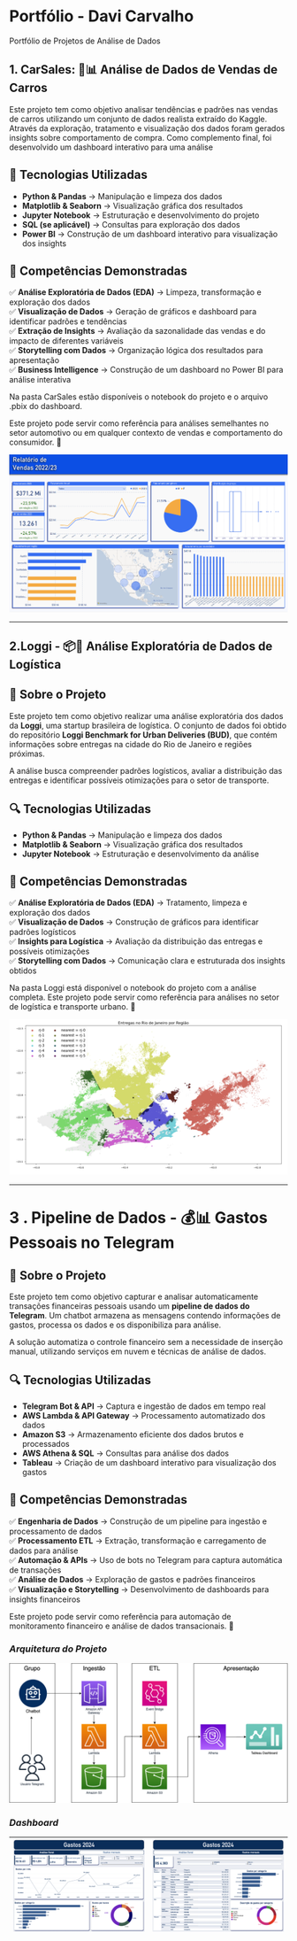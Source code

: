 # **Portfólio - Davi Carvalho**
Portfólio de Projetos de Análise de Dados

## **1. CarSales:**  🚗📊 Análise de Dados de Vendas de Carros

Este projeto tem como objetivo analisar tendências e padrões nas vendas de carros utilizando um conjunto de dados realista extraído do Kaggle. Através da exploração, tratamento e visualização dos dados foram gerados insights sobre comportamento de compra. Como complemento final, foi desenvolvido um dashboard interativo para uma análise

## 📌 Tecnologias Utilizadas  
- **Python & Pandas** → Manipulação e limpeza dos dados  
- **Matplotlib & Seaborn** → Visualização gráfica dos resultados  
- **Jupyter Notebook** → Estruturação e desenvolvimento do projeto  
- **SQL (se aplicável)** → Consultas para exploração dos dados  
- **Power BI** → Construção de um dashboard interativo para visualização dos insights  

## 🎯 Competências Demonstradas  
✅ **Análise Exploratória de Dados (EDA)** → Limpeza, transformação e exploração dos dados  
✅ **Visualização de Dados** → Geração de gráficos e dashboard para identificar padrões e tendências  
✅ **Extração de Insights** → Avaliação da sazonalidade das vendas e do impacto de diferentes variáveis  
✅ **Storytelling com Dados** → Organização lógica dos resultados para apresentação  
✅ **Business Intelligence** → Construção de um dashboard no Power BI para análise interativa  

Na pasta CarSales estão disponíveis o notebook do projeto e o arquivo .pbix do dashboard.

Este projeto pode servir como referência para análises semelhantes no setor automotivo ou em qualquer contexto de vendas e comportamento do consumidor. 🚀  

![Dashboard](https://github.com/davicarv/Portfolio/blob/main/CarSales/Dashboard%20image.png?raw=true)


-----------------------------------------


## **2.Loggi** - 📦🚚 Análise Exploratória de Dados de Logística   

## 📌 Sobre o Projeto  
Este projeto tem como objetivo realizar uma análise exploratória dos dados da **Loggi**, uma startup brasileira de logística. O conjunto de dados foi obtido do repositório **Loggi Benchmark for Urban Deliveries (BUD)**, que contém informações sobre entregas na cidade do Rio de Janeiro e regiões próximas.  

A análise busca compreender padrões logísticos, avaliar a distribuição das entregas e identificar possíveis otimizações para o setor de transporte.  

## 🔍 Tecnologias Utilizadas  
- **Python & Pandas** → Manipulação e limpeza dos dados  
- **Matplotlib & Seaborn** → Visualização gráfica dos resultados  
- **Jupyter Notebook** → Estruturação e desenvolvimento da análise  

## 🎯 Competências Demonstradas  
✅ **Análise Exploratória de Dados (EDA)** → Tratamento, limpeza e exploração dos dados  
✅ **Visualização de Dados** → Construção de gráficos para identificar padrões logísticos  
✅ **Insights para Logística** → Avaliação da distribuição das entregas e possíveis otimizações  
✅ **Storytelling com Dados** → Comunicação clara e estruturada dos insights obtidos  

Na pasta Loggi está disponível o notebook do projeto com a análise completa.
Este projeto pode servir como referência para análises no setor de logística e transporte urbano. 🚀  

![Mapa Loggi](https://github.com/davicarv/Portfolio/blob/main/Loggi/Loggi%20Map%20image.png?raw=true)

-----------------------------------------

# 3 . Pipeline de Dados - 💰📊 Gastos Pessoais no Telegram

## 📌 Sobre o Projeto  
Este projeto tem como objetivo capturar e analisar automaticamente transações financeiras pessoais usando um **pipeline de dados do Telegram**. Um chatbot armazena as mensagens contendo informações de gastos, processa os dados e os disponibiliza para análise.  

A solução automatiza o controle financeiro sem a necessidade de inserção manual, utilizando serviços em nuvem e técnicas de análise de dados.  

## 🔍 Tecnologias Utilizadas  
- **Telegram Bot & API** → Captura e ingestão de dados em tempo real  
- **AWS Lambda & API Gateway** → Processamento automatizado dos dados  
- **Amazon S3** → Armazenamento eficiente dos dados brutos e processados  
- **AWS Athena & SQL** → Consultas para análise dos dados  
- **Tableau** → Criação de um dashboard interativo para visualização dos gastos  

## 🎯 Competências Demonstradas  
✅ **Engenharia de Dados** → Construção de um pipeline para ingestão e processamento de dados  
✅ **Processamento ETL** → Extração, transformação e carregamento de dados para análise  
✅ **Automação & APIs** → Uso de bots no Telegram para captura automática de transações  
✅ **Análise de Dados** → Exploração de gastos e padrões financeiros  
✅ **Visualização e Storytelling** → Desenvolvimento de dashboards para insights financeiros  

Este projeto pode servir como referência para automação de monitoramento financeiro e análise de dados transacionais. 🚀  

### *Arquitetura do Projeto*
![Arquitetura](https://github.com/davicarv/Portfolio/blob/main/Pipeline%20de%20Dados/Diagrama%20Pipeline.drawio.png?raw=true)

### *Dashboard*
| ![Gastos Gerais](https://github.com/davicarv/Portfolio/blob/main/Pipeline%20de%20Dados/Gastos%20Geral.png?raw=true) | ![Gastos Gerais](https://github.com/davicarv/Portfolio/blob/main/Pipeline%20de%20Dados/Gastos%20Mensal.png?raw=true) | 
| -- | -- |
